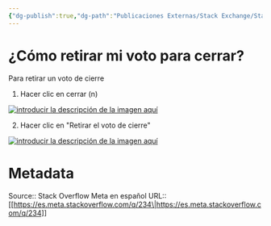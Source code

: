 ```yaml
---
{"dg-publish":true,"dg-path":"Publicaciones Externas/Stack Exchange/Stack Overflow en español/Stack Overflow en español Meta/es.meta.stackoverflow.com-234.md","permalink":"/publicaciones-externas/stack-exchange/stack-overflow-en-espanol/stack-overflow-en-espanol-meta/es-meta-stackoverflow-com-234/","title":"¿Cómo retirar mi voto para cerrar?","hide":true,"noteIcon":"default","created":"2024-04-03T12:49:10.763-06:00","updated":"2024-04-05T16:43:58.401-06:00"}
---
```


# ¿Cómo retirar mi voto para cerrar?

Para retirar un voto de cierre

1. Hacer clic en cerrar (n)

[![introducir la descripción de la imagen aquí][1]][1]

2. Hacer clic en "Retirar el voto de cierre"

[![introducir la descripción de la imagen aquí][2]][2]


  [1]: https://i.stack.imgur.com/VgAz5.png
  [2]: https://i.stack.imgur.com/uEJz3.png

# Metadata
Source:: Stack Overflow Meta en español
URL:: [[https://es.meta.stackoverflow.com/q/234\|https://es.meta.stackoverflow.com/q/234]]

